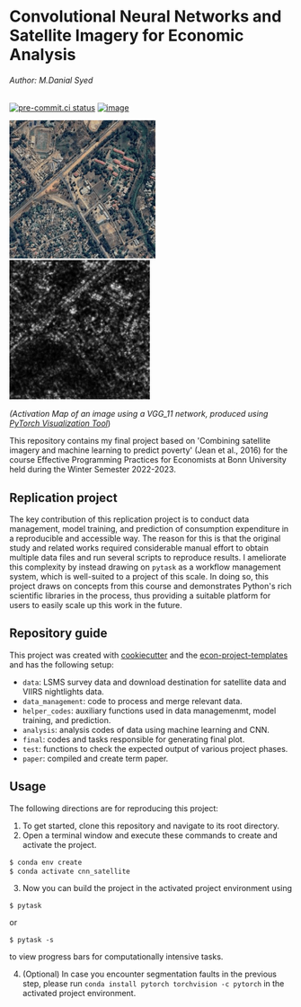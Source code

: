 # Convolutional Neural Networks and Satellite Imagery for Economic Analysis
###### Author: M.Danial Syed

[![pre-commit.ci status](https://results.pre-commit.ci/badge/github/MDanialSyed/cnn_satellite/main.svg)](https://results.pre-commit.ci/latest/github/MDanialSyed/cnn_satellite/main)
 [![image](https://img.shields.io/badge/code%20style-black-000000.svg)](https://github.com/ambv/black)


<img src="https://github.com/MDanialSyed/cnn_satellite/blob/main/paper/high_light.png" width="260"> <img src="https://github.com/MDanialSyed/cnn_satellite/blob/main/paper/active_hl.png" width="250">

*(Activation Map of an image using a VGG_11 network, produced using [PyTorch Visualization Tool](https://github.com/utkuozbulak/pytorch-cnn-visualizations)*)

This repository contains my final project based on 'Combining satellite imagery and machine learning to predict poverty' (Jean et al., 2016) for the course Effective Programming Practices for Economists at Bonn University held during the Winter Semester 2022-2023. 

## Replication project

The key contribution of this replication project is to conduct data management, model training, and prediction of consumption expenditure in a reproducible and accessible way. The reason for this is that the original study and related works required considerable manual effort to obtain multiple data files and run several scripts to reproduce results. I ameliorate this complexity by instead drawing on `pytask` as a workflow management system, which is well-suited to a project of this scale. In doing so, this project draws on concepts from this course and demonstrates Python's rich scientific libraries in the process, thus providing a suitable platform for users to easily scale up this work in the future.

## Repository guide

This project was created with [cookiecutter](https://github.com/audreyr/cookiecutter) and the [econ-project-templates](https://github.com/OpenSourceEconomics/econ-project-templates) and has the following setup:

- `data`: LSMS survey data and download destination for satellite data and VIIRS nightlights data.
- `data_management`: code to process and merge relevant data.
- `helper_codes`: auxiliary functions used in data managemenmt, model training, and prediction.
- `analysis`: analysis codes of data using machine learning and CNN.
- `final`: codes and tasks responsible for generating final plot. 
- `test`: functions to check the expected output of various project phases. 
- `paper`: compiled and create term paper.

## Usage

The following directions are for reproducing this project:

1. To get started, clone this repository and navigate to its root directory.
2. Open a terminal window and execute these commands to create and activate the project.

```console
$ conda env create
$ conda activate cnn_satellite
```

3. Now you can build the project in the activated project environment using 

```console
$ pytask
```

or 

```console
$ pytask -s 
```

to view progress bars for computationally intensive tasks. 

4. (Optional) In case you encounter segmentation faults in the previous step, please run `conda install pytorch torchvision -c pytorch` in the activated project environment. 
